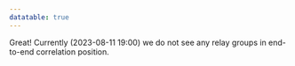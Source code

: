```yaml
---
datatable: true
---
```



Great! Currently (2023-08-11 19:00) we do not see any relay groups
in end-to-end correlation position.
